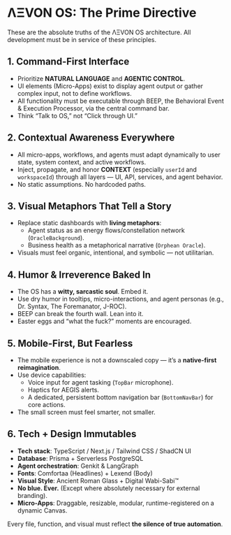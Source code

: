 # ΛΞVON OS: The Prime Directive

These are the absolute truths of the ΛΞVON OS architecture. All development must be in service of these principles.

## 1. Command-First Interface

-   Prioritize **NATURAL LANGUAGE** and **AGENTIC CONTROL**.
-   UI elements (Micro-Apps) exist to display agent output or gather complex input, not to define workflows.
-   All functionality must be executable through BEEP, the Behavioral Event & Execution Processor, via the central command bar.
-   Think “Talk to OS,” not “Click through UI.”

## 2. Contextual Awareness Everywhere

-   All micro-apps, workflows, and agents must adapt dynamically to user state, system context, and active workflows.
-   Inject, propagate, and honor **CONTEXT** (especially `userId` and `workspaceId`) through all layers — UI, API, services, and agent behavior.
-   No static assumptions. No hardcoded paths.

## 3. Visual Metaphors That Tell a Story

-   Replace static dashboards with **living metaphors**:
    -   Agent status as an energy flows/constellation network (`OracleBackground`).
    -   Business health as a metaphorical narrative (`Orphean Oracle`).
-   Visuals must feel organic, intentional, and symbolic — not utilitarian.

## 4. Humor & Irreverence Baked In

-   The OS has a **witty, sarcastic soul**. Embed it.
-   Use dry humor in tooltips, micro-interactions, and agent personas (e.g., Dr. Syntax, The Foremanator, J-ROC).
-   BEEP can break the fourth wall. Lean into it.
-   Easter eggs and “what the fuck?” moments are encouraged.

## 5. Mobile-First, But Fearless

-   The mobile experience is not a downscaled copy — it’s a **native-first reimagination**.
-   Use device capabilities:
    -   Voice input for agent tasking (`TopBar` microphone).
    -   Haptics for AEGIS alerts.
    -   A dedicated, persistent bottom navigation bar (`BottomNavBar`) for core actions.
-   The small screen must feel smarter, not smaller.

## 6. Tech + Design Immutables

-   **Tech stack**: TypeScript / Next.js / Tailwind CSS / ShadCN UI
-   **Database**: Prisma + Serverless PostgreSQL
-   **Agent orchestration**: Genkit & LangGraph
-   **Fonts**: Comfortaa (Headlines) + Lexend (Body)
-   **Visual Style**: Ancient Roman Glass + Digital Wabi-Sabi™
-   **No blue. Ever.** (Except where absolutely necessary for external branding).
-   **Micro-Apps**: Draggable, resizable, modular, runtime-registered on a dynamic Canvas.

Every file, function, and visual must reflect **the silence of true automation**.
